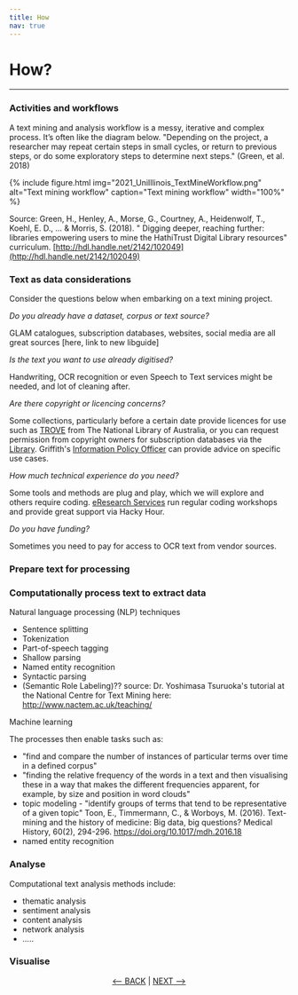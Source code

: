```yaml
---
title: How
nav: true
---
```

# How?

-----

### Activities and workflows


A text mining and analysis workflow is a messy, iterative and complex process. It’s often like the diagram below. "Depending on the project, a researcher may repeat certain steps in small cycles, or return to previous steps, or do some exploratory steps to determine next steps." (Green, et al. 2018)

{% include figure.html img="2021_UniIllinois_TextMineWorkflow.png" alt="Text mining workflow" caption="Text mining workflow" width="100%" %}

Source: Green, H., Henley, A., Morse, G., Courtney, A., Heidenwolf, T., Koehl, E. D., ... & Morris, S. (2018). " Digging deeper, reaching further: libraries empowering users to mine the HathiTrust Digital Library resources" curriculum. [http://hdl.handle.net/2142/102049](http://hdl.handle.net/2142/102049)

### Text as data considerations

Consider the questions below when embarking on a text mining project.

*Do you already have a dataset, corpus or text source?* 

GLAM catalogues, subscription databases, websites, social media are all great sources [here, link to new libguide]

*Is the text you want to use already digitised?* 

Handwriting, OCR recognition or even Speech to Text services might be needed, and lot of cleaning after.

*Are there copyright or licencing concerns?*

Some collections, particularly before a certain date provide licences for use such as [TROVE](https://trove.nla.gov.au/) from The National Library of Australia, or you can request permission from copyright owners for subscription databases via the [Library](https://www.griffith.edu.au/library/contact). Griffith's [Information Policy Officer](https://www.griffith.edu.au/copyright-matters/research-staff) can provide advice on specific use cases.

*How much technical experience do you need?*

Some tools and methods are plug and play, which we will explore and others require coding. [eResearch Services](https://www.griffith.edu.au/eresearch-services) run regular coding workshops and provide great support via Hacky Hour.

*Do you have funding?*

Sometimes you need to pay for access to OCR text from vendor sources.


### Prepare text for processing


### Computationally process text to extract data

Natural language processing (NLP) techniques

-	Sentence splitting
-	Tokenization
-	Part-of-speech tagging
-	Shallow parsing
-	Named entity recognition
-	Syntactic parsing
-	(Semantic Role Labeling)?? source: Dr. Yoshimasa Tsuruoka's tutorial at the National Centre for Text Mining here: http://www.nactem.ac.uk/teaching/ 

Machine learning 

The processes then enable tasks such as:

- "find and compare the number of instances of particular terms over time in a defined corpus"
- "finding the relative frequency of the words in a text and then visualising these in a way that makes the different frequencies apparent, for example, by size and position in word clouds"
- topic modeling - "identify groups of terms that tend to be representative of a given topic" Toon, E., Timmermann, C., & Worboys, M. (2016). Text-mining and the history of medicine: Big data, big questions? Medical History, 60(2), 294-296. https://doi.org/10.1017/mdh.2016.18 
- named entity recognition 


### Analyse
Computational text analysis methods include:
- thematic analysis
- sentiment analysis
- content analysis
- network analysis 
- .....

### Visualise


<p align="center">
  <a href="https://griffithunilibrary.github.io/intro-text-mining-analysis/content/1-what.html"><-- BACK</a> |
  <a href="https://griffithunilibrary.github.io/intro-text-mining-analysis/content/3-build.html">NEXT --></a>
</p>
